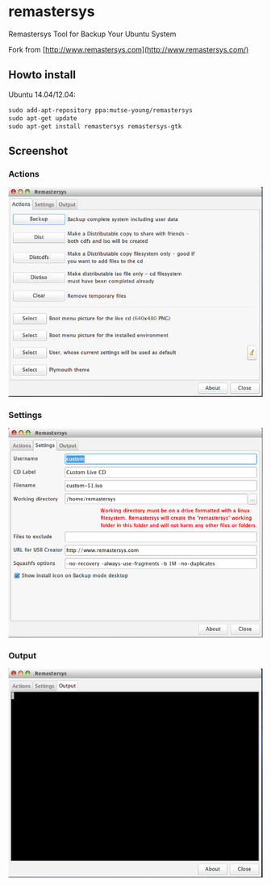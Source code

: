 remastersys
===========

Remastersys Tool for Backup Your Ubuntu System

Fork from [http://www.remastersys.com](http://www.remastersys.com/)


## Howto install

Ubuntu 14.04/12.04:

    sudo add-apt-repository ppa:mutse-young/remastersys
    sudo apt-get update
    sudo apt-get install remastersys remastersys-gtk

## Screenshot

### Actions
![actions](./images/remastersys-gtk-01.png)
### Settings
![settings](./images/remastersys-gtk-02.png)
### Output
![output](./images/remastersys-gtk-03.png)

